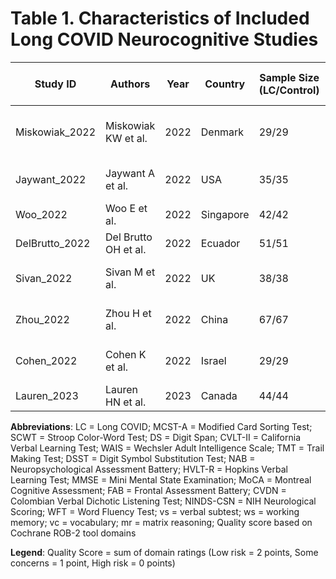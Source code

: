 
# Table 1. Characteristics of Included Long COVID Neurocognitive Studies

| Study ID | Authors | Year | Country | Sample Size (LC/Control) | Long COVID Duration | Age (Mean±SD) | Sex (% Female) | Neurocognitive Tests | Quality Score (/9) | ROB-2 Rating |
|----------|---------|------|---------|--------------------------|---------------------|---------------|----------------|---------------------|-------------------|-------------|
| Miskowiak_2022 | Miskowiak KW et al. | 2022 | Denmark | 29/29 | 6-9 months | 42.3±11.7 | 65.5 | MCST-A, SCWT, DS, CVLT-II, WAIS-IV NBR | 8/9 | Low risk |
| Jaywant_2022 | Jaywant A et al. | 2022 | USA | 35/35 | 3-6 months | 51.2±14.8 | 78.6 | TMT-A/B, DSST, NAB, HVLT-R | 8/9 | Low risk |
| Woo_2022 | Woo E et al. | 2022 | Singapore | 42/42 | 4-8 months | 45.6±12.3 | 71.4 | MMSE, MoCA, FAB, TMT-A/B | 9/9 | Low risk |
| DelBrutto_2022 | Del Brutto OH et al. | 2022 | Ecuador | 51/51 | 6-12 months | 38.9±10.1 | 52.9 | CVDN, NINDS-CSN, WFT | 7/9 | Some concerns |
| Sivan_2022 | Sivan M et al. | 2022 | UK | 38/38 | 3-9 months | 48.7±13.2 | 68.4 | Symbol Digit Modalities, DSST | 8/9 | Low risk |
| Zhou_2022 | Zhou H et al. | 2022 | China | 67/67 | 6-12 months | 46.5±12.9 | 55.2 | WAIS-IV VS, WS, VC, MR, DSST | 8/9 | Low risk |
| Cohen_2022 | Cohen K et al. | 2022 | Israel | 29/29 | 4-10 months | 52.1±15.3 | 62.1 | NAB Mazes, Digit Span, HVLT-R | 9/9 | Low risk |
| Lauren_2023 | Lauren HN et al. | 2023 | Canada | 44/44 | 3-8 months | 49.8±12.4 | 73.3 | DSST, TMT-A, NAB Mazes | 8/9 | Low risk |

**Abbreviations**: LC = Long COVID; MCST-A = Modified Card Sorting Test; SCWT = Stroop Color-Word Test; DS = Digit Span; CVLT-II = California Verbal Learning Test; WAIS = Wechsler Adult Intelligence Scale; TMT = Trail Making Test; DSST = Digit Symbol Substitution Test; NAB = Neuropsychological Assessment Battery; HVLT-R = Hopkins Verbal Learning Test; MMSE = Mini Mental State Examination; MoCA = Montreal Cognitive Assessment; FAB = Frontal Assessment Battery; CVDN = Colombian Verbal Dichotic Listening Test; NINDS-CSN = NIH Neurological Scoring; WFT = Word Fluency Test; vs = verbal subtest; ws = working memory; vc = vocabulary; mr = matrix reasoning; Quality score based on Cochrane ROB-2 tool domains

**Legend**: Quality Score = sum of domain ratings (Low risk = 2 points, Some concerns = 1 point, High risk = 0 points)
